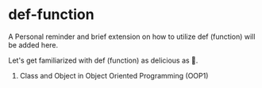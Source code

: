 # def-function
A Personal reminder and brief extension on how to utilize def (function) will be added here.

Let's get familiarized with def (function) as delicious as 🍎.

1. Class and Object in Object Oriented Programming (OOP1)

